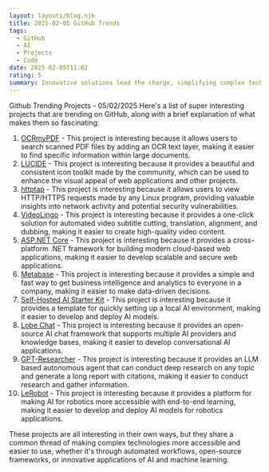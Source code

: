 ```yaml
---
layout: layouts/blog.njk
title: 2025-02-05 GitHub Trends
tags:
  - GitHub
  - AI
  - Projects
  - Code
date: 2025-02-05T11:02
rating: 5
summary: Innovative solutions lead the charge, simplifying complex technologies with bold vision and vigorous execution, as seen in top projects like OCRmyPDF, LUCIDE, and httptap, which revolutionize document search, visual appeal, and network activity insights, while others like VideoLingo, ASP.NET Core, and Metabase pioneer cross-platform development, streamline video subtitle processing, and democratize business intelligence, all sharing a common thread of making complex technologies more accessible, intuitive, and powerful through automation, open-source innovation, and AI-driven solutions.
---
```

Github Trending Projects - 05/02/2025
Here's a list of super interesting projects that are trending on GitHub, along with a brief explanation of what makes them so fascinating:
1. [OCRmyPDF](https://github.com/ocrmypdf/OCRmyPDF "Adds an OCR text layer to scanned PDF files") - This project is interesting because it allows users to search scanned PDF files by adding an OCR text layer, making it easier to find specific information within large documents.
2. [LUCIDE](https://github.com/lucide-icons/lucide "Beautiful & consistent icon toolkit") - This project is interesting because it provides a beautiful and consistent icon toolkit made by the community, which can be used to enhance the visual appeal of web applications and other projects.
3. [httptap](https://github.com/monasticacademy/httptap "View HTTP/HTTPS requests made by any Linux program") - This project is interesting because it allows users to view HTTP/HTTPS requests made by any Linux program, providing valuable insights into network activity and potential security vulnerabilities.
4. [VideoLingo](https://github.com/Huanshere/VideoLingo "Netflix-level subtitle cutting, translation, alignment, and dubbing") - This project is interesting because it provides a one-click solution for automated video subtitle cutting, translation, alignment, and dubbing, making it easier to create high-quality video content.
5. [ASP.NET Core](https://github.com/dotnet/aspnetcore "Cross-platform .NET framework for building modern cloud-based web applications") - This project is interesting because it provides a cross-platform .NET framework for building modern cloud-based web applications, making it easier to develop scalable and secure web applications.
6. [Metabase](https://github.com/metabase/metabase "Business intelligence and analytics platform") - This project is interesting because it provides a simple and fast way to get business intelligence and analytics to everyone in a company, making it easier to make data-driven decisions.
7. [Self-Hosted AI Starter Kit](https://github.com/n8n-io/self-hosted-ai-starter-kit "Template for quickly setting up a local AI environment") - This project is interesting because it provides a template for quickly setting up a local AI environment, making it easier to develop and deploy AI models.
8. [Lobe Chat](https://github.com/lobehub/lobe-chat "Open-source AI chat framework") - This project is interesting because it provides an open-source AI chat framework that supports multiple AI providers and knowledge bases, making it easier to develop conversational AI applications.
9. [GPT-Researcher](https://github.com/assafelovic/gpt-researcher "LLM based autonomous agent for conducting deep research") - This project is interesting because it provides an LLM based autonomous agent that can conduct deep research on any topic and generate a long report with citations, making it easier to conduct research and gather information.
10. [LeRobot](https://github.com/huggingface/lerobot "Making AI for Robotics more accessible with end-to-end learning") - This project is interesting because it provides a platform for making AI for robotics more accessible with end-to-end learning, making it easier to develop and deploy AI models for robotics applications.

These projects are all interesting in their own ways, but they share a common thread of making complex technologies more accessible and easier to use, whether it's through automated workflows, open-source frameworks, or innovative applications of AI and machine learning.



